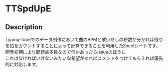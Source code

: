 # TTSpdUpE

## Description
Typing-tubeでのデータ制作において曲のBPMと歌いだしの秒数が分かれば残りを拍をカウントすることによって計算できることを利用したExcelシートです。  
開発初期により問題点多数なので何かあったらIssueのほうに  
これはなければいけないみたいな希望があればコメントをつけてもらえれば優先的に対応します。  
